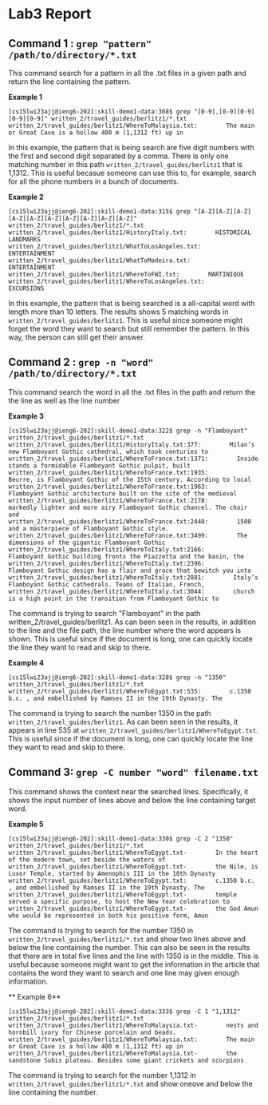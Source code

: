 # Lab3 Report 
## Command 1 : `grep "pattern" /path/to/directory/*.txt`
This command search for a pattern in all the .txt files in a given path and return the line containing the pattern. 

**Example 1**

```
[cs15lwi23ajj@ieng6-202]:skill-demo1-data:308$ grep "[0-9],[0-9][0-9][0-9][0-9]" written_2/travel_guides/berlitz1/*.txt
written_2/travel_guides/berlitz1/WhereToMalaysia.txt:        The main or Great Cave is a hollow 400 m (1,1312 ft) up in
```

In this example, the pattern that is being search are five digit numbers with the first and second digit separated by a comma. There is only one matching number in this path `written_2/travel_guides/berlitz1` that is 1,1312. This is useful becasue someone can use this to, for example, search for all the phone numbers in a bunch of documents. 

**Example 2**

```
[cs15lwi23ajj@ieng6-202]:skill-demo1-data:315$ grep "[A-Z][A-Z][A-Z][A-Z][A-Z][A-Z][A-Z][A-Z][A-Z][A-Z]" written_2/travel_guides/berlitz1/*.txt
written_2/travel_guides/berlitz1/HistoryItaly.txt:        HISTORICAL LANDMARKS
written_2/travel_guides/berlitz1/WhatToLosAngeles.txt:        ENTERTAINMENT
written_2/travel_guides/berlitz1/WhatToMadeira.txt:        ENTERTAINMENT
written_2/travel_guides/berlitz1/WhereToFWI.txt:        MARTINIQUE
written_2/travel_guides/berlitz1/WhereToLosAngeles.txt:        EXCURSIONS
```
In this example, the pattern that is being searched is a all-capital word with length more than 10 letters. The results shows 5 matching words in  `written_2/travel_guides/berlitz1`. This is useful since someone might forget the word they want to search but still remember the pattern. In this way, the person can still get their answer. 

## Command 2 : `grep -n "word" /path/to/directory/*.txt`
This command search the word in all the .txt files in the path and return the the line as well as the line number

**Example 3**
```
[cs15lwi23ajj@ieng6-202]:skill-demo1-data:322$ grep -n "Flamboyant" written_2/travel_guides/berlitz1/*.txt
written_2/travel_guides/berlitz1/HistoryItaly.txt:377:        Milan’s new Flamboyant Gothic cathedral, which took centuries to       
written_2/travel_guides/berlitz1/WhereToFrance.txt:1371:        Inside stands a formidable Flamboyant Gothic pulpit, built
written_2/travel_guides/berlitz1/WhereToFrance.txt:1935:        Beurre, is Flamboyant Gothic of the 15th century. According to local 
written_2/travel_guides/berlitz1/WhereToFrance.txt:1963:        Flamboyant Goth­ic architecture built on the site of the medieval    
written_2/travel_guides/berlitz1/WhereToFrance.txt:2178:        markedly lighter and more airy Flamboyant Gothic chancel. The choir and
written_2/travel_guides/berlitz1/WhereToFrance.txt:2440:        1500 and a masterpiece of Flamboyant Gothic style.
written_2/travel_guides/berlitz1/WhereToFrance.txt:3499:        The dimensions of the gigantic Flamboyant Gothic
written_2/travel_guides/berlitz1/WhereToItaly.txt:2166:        Flamboyant Gothic building fronts the Piazzetta and the basin, the    
written_2/travel_guides/berlitz1/WhereToItaly.txt:2396:        Flamboyant Gothic design has a flair and grace that bewitch you into  
written_2/travel_guides/berlitz1/WhereToItaly.txt:2881:        Italy’s Flamboyant Gothic cathedrals. Teams of Italian, French,       
written_2/travel_guides/berlitz1/WhereToItaly.txt:3044:        church is a high point in the transition from Flamboyant Gothic to 
```

The command is trying to search "Flamboyant" in the path written_2/travel_guides/berlitz1. As can been seen in the results, in addition to the line and the file path, the line number where the word appears is shown. This is useful since if the document is long, one can quickly locate the line they want to read and skip to there. 

**Example 4**
```
[cs15lwi23ajj@ieng6-202]:skill-demo1-data:328$ grep -n "1350" written_2/travel_guides/berlitz1/*.txt
written_2/travel_guides/berlitz1/WhereToEgypt.txt:535:        c.1350 b.c. , and embellished by Ramses II in the 19th Dynasty. The   
```
The command is trying to search the number 1350 in the path `written_2/travel_guides/berlitz1`. As can been seen in the results, it appears in line 535 at `written_2/travel_guides/berlitz1/WhereToEgypt.txt`. This is useful since if the document is long, one can quickly locate the line they want to read and skip to there. 


## Command 3: `grep -C number "word" filename.txt`
This command shows the context near the searched lines. Specifically, it shows the input number of lines above and below the line containing target word.

**Example 5**
```
[cs15lwi23ajj@ieng6-202]:skill-demo1-data:330$ grep -C 2 "1350" written_2/travel_guides/berlitz1/*.txt
written_2/travel_guides/berlitz1/WhereToEgypt.txt-        In the heart of the modern town, set beside the waters of
written_2/travel_guides/berlitz1/WhereToEgypt.txt-        the Nile, is Luxor Temple, started by Amenophis III in the 18th Dynasty    
written_2/travel_guides/berlitz1/WhereToEgypt.txt:        c.1350 b.c. , and embellished by Ramses II in the 19th Dynasty. The        
written_2/travel_guides/berlitz1/WhereToEgypt.txt-        temple served a specific purpose, to host the New Year celebration to      
written_2/travel_guides/berlitz1/WhereToEgypt.txt-        the God Amun who would be represented in both his positive form, Amun     
```
The command is trying to search for the number 1350 in `written_2/travel_guides/berlitz1/*.txt` and show two lines above and below the line containing the number. This can also be seen in the results that there are in total five lines and the line with 1350 is in the middle. This is useful because someone might want to get the information in the article that contains the word they want to search and one line may given enough information. 

** Example 6**
```
[cs15lwi23ajj@ieng6-202]:skill-demo1-data:333$ grep -C 1 "1,1312" written_2/travel_guides/berlitz1/*.txt
written_2/travel_guides/berlitz1/WhereToMalaysia.txt-        nests and hornbill ivory for Chinese porcelain and beads.
written_2/travel_guides/berlitz1/WhereToMalaysia.txt:        The main or Great Cave is a hollow 400 m (1,1312 ft) up in
written_2/travel_guides/berlitz1/WhereToMalaysia.txt-        the sandstone Subis plateau. Besides some giant crickets and scorpions 
```
The command is trying to search for the number 1,1312 in `written_2/travel_guides/berlitz1/*.txt` and show oneove and below the line containing the number.

